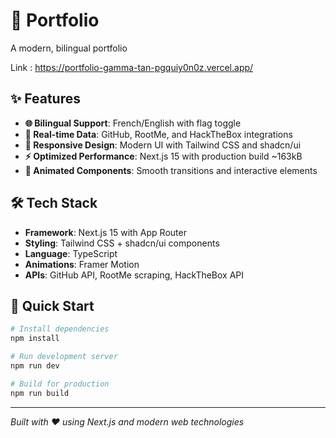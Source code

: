 # 🔐 Portfolio

A modern, bilingual portfolio

Link : https://portfolio-gamma-tan-pgquiy0n0z.vercel.app/

## ✨ Features

- **🌐 Bilingual Support**: French/English with flag toggle
- **🎯 Real-time Data**: GitHub, RootMe, and HackTheBox integrations
- **📱 Responsive Design**: Modern UI with Tailwind CSS and shadcn/ui
- **⚡ Optimized Performance**: Next.js 15 with production build ~163kB
- **🎨 Animated Components**: Smooth transitions and interactive elements

## 🛠️ Tech Stack

- **Framework**: Next.js 15 with App Router
- **Styling**: Tailwind CSS + shadcn/ui components
- **Language**: TypeScript
- **Animations**: Framer Motion
- **APIs**: GitHub API, RootMe scraping, HackTheBox API

## 🚀 Quick Start

```bash
# Install dependencies
npm install

# Run development server
npm run dev

# Build for production
npm run build
```
---

*Built with ❤️ using Next.js and modern web technologies*
